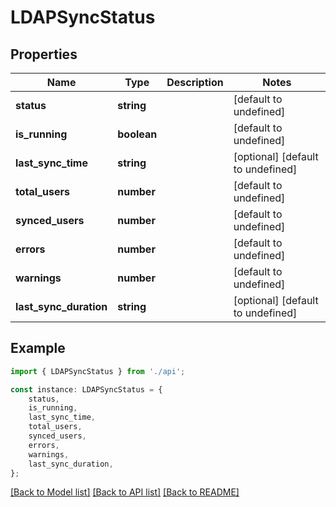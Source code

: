 # LDAPSyncStatus


## Properties

Name | Type | Description | Notes
------------ | ------------- | ------------- | -------------
**status** | **string** |  | [default to undefined]
**is_running** | **boolean** |  | [default to undefined]
**last_sync_time** | **string** |  | [optional] [default to undefined]
**total_users** | **number** |  | [default to undefined]
**synced_users** | **number** |  | [default to undefined]
**errors** | **number** |  | [default to undefined]
**warnings** | **number** |  | [default to undefined]
**last_sync_duration** | **string** |  | [optional] [default to undefined]

## Example

```typescript
import { LDAPSyncStatus } from './api';

const instance: LDAPSyncStatus = {
    status,
    is_running,
    last_sync_time,
    total_users,
    synced_users,
    errors,
    warnings,
    last_sync_duration,
};
```

[[Back to Model list]](../README.md#documentation-for-models) [[Back to API list]](../README.md#documentation-for-api-endpoints) [[Back to README]](../README.md)
